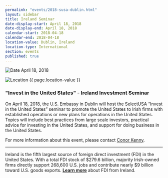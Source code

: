 ```yaml
---
permalink: "events/2018-susa-dublin.html"
layout: sidebar
title: Ireland Seminar
date-display-start: April 18, 2018
date-display-end: April 18, 2018
calendar-start: 2018-04-18
calendar-end: 2018-04-18
location-value: Dublin, Ireland
location-type: International
section: events
published: true
---
```


![Date](https://google.github.io/material-design-icons/action/svg/design/ic_event_24px.svg "Date") April 18, 2018

![Location](http://google.github.io/material-design-icons/social/svg/design/ic_location_city_24px.svg "Location") {{ page.location-value }}

### "Invest in the United States" - Ireland Investment Seminar

On April 18, 2018, the U.S. Embassy in Dublin will host the SelectUSA “Invest in the United States” seminar to promote the United States to Irish firms with established operations or new plans for operations in the United States. Topics will include best practices from large scale investors, practical advice for investing in the United States, and support for doing business in the United States.

For more information about this event, please contact [Conor Kenny](mailto:conor.kenny@trade.gov).

---

Ireland is the fifth largest source of foreign direct investment (FDI) in the United States. With a total FDI stock of $279.6 billion, majority Irish-owned firms directly support 268,600 U.S. jobs and contribute nearly $9 billion toward U.S. goods exports. [**Learn more**](https://www.selectusa.gov/country-fact-sheet/Ireland) about FDI from Ireland.
